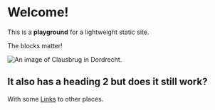 # Welcome!

<bb-intro>

This is a **playground** for a lightweight static site.

</bb-intro>

The blocks matter! 

![ An image of Clausbrug in Dordrecht.](/assets/images/clausbrug.jpg)

## It also has a heading 2 but does it still work?

With some [Links][Urls.OTHER_SITE] to other places.

[Urls.OTHER_SITE]: /examples/some-code.html
